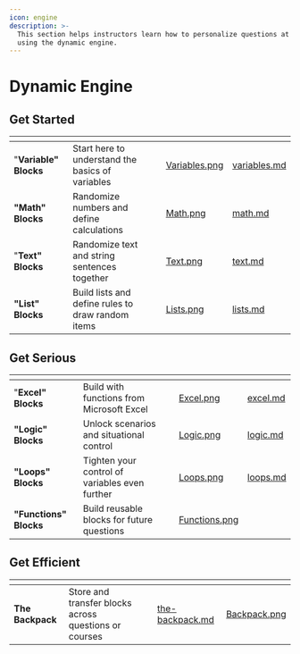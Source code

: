 ```yaml
---
icon: engine
description: >-
  This section helps instructors learn how to personalize questions at scale
  using the dynamic engine.
---
```


# Dynamic Engine

## Get Started

<table data-view="cards"><thead><tr><th></th><th></th><th></th><th data-hidden data-card-cover data-type="files"></th><th data-hidden data-card-target data-type="content-ref"></th></tr></thead><tbody><tr><td>"<strong>Variable" Blocks</strong></td><td>Start here to understand the basics of variables</td><td></td><td><a href="../../../../.gitbook/assets/Variables.png">Variables.png</a></td><td><a href="variables.md">variables.md</a></td></tr><tr><td><strong>"Math" Blocks</strong></td><td>Randomize numbers and define calculations</td><td></td><td><a href="../../../../.gitbook/assets/Math.png">Math.png</a></td><td><a href="math.md">math.md</a></td></tr><tr><td>"<strong>Text" Blocks</strong></td><td>Randomize text and string sentences together</td><td></td><td><a href="../../../../.gitbook/assets/Text.png">Text.png</a></td><td><a href="text.md">text.md</a></td></tr><tr><td><strong>"List" Blocks</strong></td><td>Build lists and define rules to draw random items</td><td></td><td><a href="../../../../.gitbook/assets/Lists.png">Lists.png</a></td><td><a href="lists.md">lists.md</a></td></tr></tbody></table>

## Get Serious

<table data-view="cards"><thead><tr><th></th><th></th><th></th><th data-hidden data-card-cover data-type="files"></th><th data-hidden data-card-target data-type="content-ref"></th></tr></thead><tbody><tr><td>"<strong>Excel" Blocks</strong></td><td>Build with functions from Microsoft Excel</td><td></td><td><a href="../../../../.gitbook/assets/Excel.png">Excel.png</a></td><td><a href="excel.md">excel.md</a></td></tr><tr><td><strong>"Logic" Blocks</strong></td><td>Unlock scenarios and situational control</td><td></td><td><a href="../../../../.gitbook/assets/Logic.png">Logic.png</a></td><td><a href="logic.md">logic.md</a></td></tr><tr><td><strong>"Loops" Blocks</strong></td><td>Tighten your control of variables even further</td><td></td><td><a href="../../../../.gitbook/assets/Loops.png">Loops.png</a></td><td><a href="loops.md">loops.md</a></td></tr><tr><td><strong>"Functions" Blocks</strong></td><td>Build reusable blocks for future questions</td><td></td><td><a href="../../../../.gitbook/assets/Functions.png">Functions.png</a></td><td></td></tr></tbody></table>

## Get Efficient

<table data-view="cards"><thead><tr><th></th><th></th><th></th><th data-hidden data-card-target data-type="content-ref"></th><th data-hidden data-card-cover data-type="files"></th></tr></thead><tbody><tr><td><strong>The Backpack</strong></td><td>Store and transfer blocks across questions or courses</td><td></td><td><a href="the-backpack.md">the-backpack.md</a></td><td><a href="../../../../.gitbook/assets/Backpack.png">Backpack.png</a></td></tr></tbody></table>
